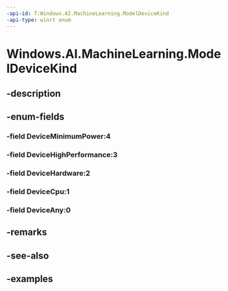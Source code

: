 ```yaml
---
-api-id: T:Windows.AI.MachineLearning.ModelDeviceKind
-api-type: winrt enum
---
```


<!-- Enumeration syntax.
public enum ModelDeviceKind : int 
-->

# Windows.AI.MachineLearning.ModelDeviceKind

## -description

## -enum-fields
### -field DeviceMinimumPower:4

### -field DeviceHighPerformance:3

### -field DeviceHardware:2

### -field DeviceCpu:1

### -field DeviceAny:0

## -remarks

## -see-also

## -examples

